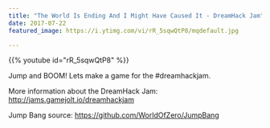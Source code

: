 ```yaml
---
title: "The World Is Ending And I Might Have Caused It - DreamHack Jam"
date: 2017-07-22
featured_image: https://i.ytimg.com/vi/rR_5sqwQtP8/mqdefault.jpg

---
```


{{% youtube id="rR_5sqwQtP8" %}}

Jump and BOOM! Lets make a game for the #dreamhackjam.

More information about the DreamHack Jam: http://jams.gamejolt.io/dreamhackjam

Jump Bang source: https://github.com/WorldOfZero/JumpBang